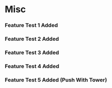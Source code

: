 # Misc

### Feature Test 1 Added
### Feature Test 2 Added
### Feature Test 3 Added
### Feature Test 4 Added
### Feature Test 5 Added (Push With Tower)